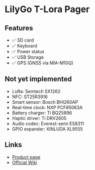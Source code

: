 # LilyGo T-Lora Pager

## Features

- ✅ SD card
- ✅ Keyboard
- ✅ Power status
- ✅ USB Storage
- ✅ GPS (GNSS via MIA-M10Q)

## Not yet implemented

- LoRa: Semtech SX1262
- NFC: ST25R3916
- Smart sensor: Bosch BHI260AP
- Real-time clock: NXP PCF85063A
- Battery charger: Ti BQ25896
- Haptic driver: Ti DRV2605
- Audio codec: Everest-semi ES8311
- GPIO expander: XINLUDA XL9555

## Links

- [Product page](https://lilygo.cc/products/t-lora-pager)
- [Official Wiki](https://wiki.lilygo.cc/get_started/en/LoRa_GPS/T-LoraPager/T-LoraPager.html)

